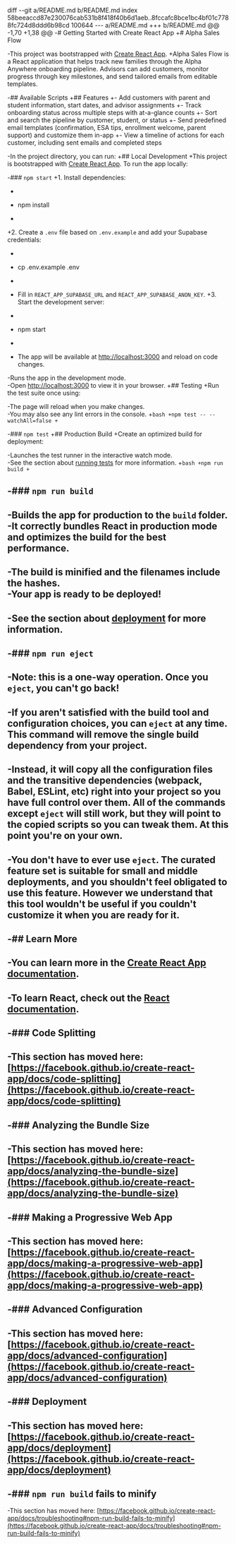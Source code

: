 diff --git a/README.md b/README.md
index 58beeaccd87e230076cab531b8f418f40b6d1aeb..8fccafc8bce1bc4bf01c7788fc724d8ddd6b98cd 100644
--- a/README.md
+++ b/README.md
@@ -1,70 +1,38 @@
-# Getting Started with Create React App
+# Alpha Sales Flow
 
-This project was bootstrapped with [Create React App](https://github.com/facebook/create-react-app).
+Alpha Sales Flow is a React application that helps track new families through the Alpha Anywhere onboarding pipeline. Advisors can add customers, monitor progress through key milestones, and send tailored emails from editable templates.
 
-## Available Scripts
+## Features
+- Add customers with parent and student information, start dates, and advisor assignments
+- Track onboarding status across multiple steps with at-a-glance counts
+- Sort and search the pipeline by customer, student, or status
+- Send predefined email templates (confirmation, ESA tips, enrollment welcome, parent support) and customize them in-app
+- View a timeline of actions for each customer, including sent emails and completed steps
 
-In the project directory, you can run:
+## Local Development
+This project is bootstrapped with [Create React App](https://create-react-app.dev/). To run the app locally:
 
-### `npm start`
+1. Install dependencies:
+   ```bash
+   npm install
+   ```
+2. Create a `.env` file based on `.env.example` and add your Supabase credentials:
+   ```bash
+   cp .env.example .env
+   ```
+   Fill in `REACT_APP_SUPABASE_URL` and `REACT_APP_SUPABASE_ANON_KEY`.
+3. Start the development server:
+   ```bash
+   npm start
+   ```
+   The app will be available at [http://localhost:3000](http://localhost:3000) and reload on code changes.
 
-Runs the app in the development mode.\
-Open [http://localhost:3000](http://localhost:3000) to view it in your browser.
+## Testing
+Run the test suite once using:
 
-The page will reload when you make changes.\
-You may also see any lint errors in the console.
+```bash
+npm test -- --watchAll=false
+```
 
-### `npm test`
+## Production Build
+Create an optimized build for deployment:
 
-Launches the test runner in the interactive watch mode.\
-See the section about [running tests](https://facebook.github.io/create-react-app/docs/running-tests) for more information.
+```bash
+npm run build
+```
 
-### `npm run build`
-
-Builds the app for production to the `build` folder.\
-It correctly bundles React in production mode and optimizes the build for the best performance.
-
-The build is minified and the filenames include the hashes.\
-Your app is ready to be deployed!
-
-See the section about [deployment](https://facebook.github.io/create-react-app/docs/deployment) for more information.
-
-### `npm run eject`
-
-**Note: this is a one-way operation. Once you `eject`, you can't go back!**
-
-If you aren't satisfied with the build tool and configuration choices, you can `eject` at any time. This command will remove the single build dependency from your project.
-
-Instead, it will copy all the configuration files and the transitive dependencies (webpack, Babel, ESLint, etc) right into your project so you have full control over them. All of the commands except `eject` will still work, but they will point to the copied scripts so you can tweak them. At this point you're on your own.
-
-You don't have to ever use `eject`. The curated feature set is suitable for small and middle deployments, and you shouldn't feel obligated to use this feature. However we understand that this tool wouldn't be useful if you couldn't customize it when you are ready for it.
-
-## Learn More
-
-You can learn more in the [Create React App documentation](https://facebook.github.io/create-react-app/docs/getting-started).
-
-To learn React, check out the [React documentation](https://reactjs.org/).
-
-### Code Splitting
-
-This section has moved here: [https://facebook.github.io/create-react-app/docs/code-splitting](https://facebook.github.io/create-react-app/docs/code-splitting)
-
-### Analyzing the Bundle Size
-
-This section has moved here: [https://facebook.github.io/create-react-app/docs/analyzing-the-bundle-size](https://facebook.github.io/create-react-app/docs/analyzing-the-bundle-size)
-
-### Making a Progressive Web App
-
-This section has moved here: [https://facebook.github.io/create-react-app/docs/making-a-progressive-web-app](https://facebook.github.io/create-react-app/docs/making-a-progressive-web-app)
-
-### Advanced Configuration
-
-This section has moved here: [https://facebook.github.io/create-react-app/docs/advanced-configuration](https://facebook.github.io/create-react-app/docs/advanced-configuration)
-
-### Deployment
-
-This section has moved here: [https://facebook.github.io/create-react-app/docs/deployment](https://facebook.github.io/create-react-app/docs/deployment)
-
-### `npm run build` fails to minify
-
-This section has moved here: [https://facebook.github.io/create-react-app/docs/troubleshooting#npm-run-build-fails-to-minify](https://facebook.github.io/create-react-app/docs/troubleshooting#npm-run-build-fails-to-minify)
